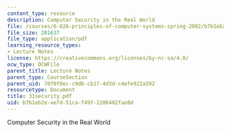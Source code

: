 ```yaml
---
content_type: resource
description: Computer Security in the Real World
file: /courses/6-826-principles-of-computer-systems-spring-2002/b7b1eb2eae7d51caf49f2206402fae8d_31security.pdf
file_size: 281637
file_type: application/pdf
learning_resource_types:
- Lecture Notes
license: https://creativecommons.org/licenses/by-nc-sa/4.0/
ocw_type: OCWFile
parent_title: Lecture Notes
parent_type: CourseSection
parent_uid: 70f0f0ec-c9d6-cb17-4d3d-c4efe922a592
resourcetype: Document
title: 31security.pdf
uid: b7b1eb2e-ae7d-51ca-f49f-2206402fae8d
---
```

Computer Security in the Real World